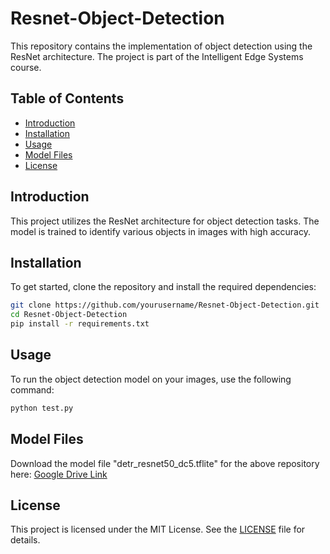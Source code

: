 # Resnet-Object-Detection

This repository contains the implementation of object detection using the ResNet architecture. The project is part of the Intelligent Edge Systems course.

## Table of Contents
- [Introduction](#introduction)
- [Installation](#installation)
- [Usage](#usage)
- [Model Files](#model-files)
- [License](#license)

## Introduction
This project utilizes the ResNet architecture for object detection tasks. The model is trained to identify various objects in images with high accuracy.

## Installation
To get started, clone the repository and install the required dependencies:

```bash
git clone https://github.com/yourusername/Resnet-Object-Detection.git
cd Resnet-Object-Detection
pip install -r requirements.txt
```

## Usage
To run the object detection model on your images, use the following command:

```bash
python test.py
```

## Model Files
Download the model file "detr_resnet50_dc5.tflite" for the above repository here: [Google Drive Link](https://drive.google.com/drive/folders/1z2Kr2W7oyvf-x0Km12uWvLTEZWNKm136?usp=sharing)

## License
This project is licensed under the MIT License. See the [LICENSE](LICENSE) file for details.